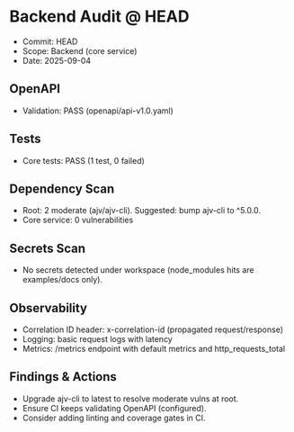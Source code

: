 # Backend Audit @ HEAD

- Commit: HEAD
- Scope: Backend (core service)
- Date: 2025-09-04

## OpenAPI
- Validation: PASS (openapi/api-v1.0.yaml)

## Tests
- Core tests: PASS (1 test, 0 failed)

## Dependency Scan
- Root: 2 moderate (ajv/ajv-cli). Suggested: bump ajv-cli to ^5.0.0.
- Core service: 0 vulnerabilities

## Secrets Scan
- No secrets detected under workspace (node_modules hits are examples/docs only).

## Observability
- Correlation ID header: x-correlation-id (propagated request/response)
- Logging: basic request logs with latency
- Metrics: /metrics endpoint with default metrics and http_requests_total

## Findings & Actions
- Upgrade ajv-cli to latest to resolve moderate vulns at root.
- Ensure CI keeps validating OpenAPI (configured).
- Consider adding linting and coverage gates in CI.